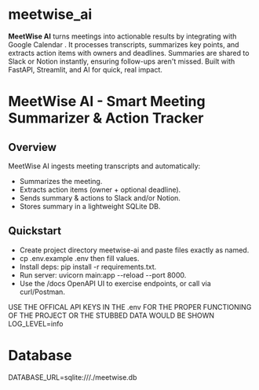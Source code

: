 # meetwise_ai
**MeetWise AI** turns meetings into actionable results by integrating with Google Calendar . It processes transcripts, summarizes key points, and extracts action items with owners and deadlines. Summaries are shared to Slack or Notion instantly, ensuring follow-ups aren't missed. Built with FastAPI, Streamlit, and AI for quick, real impact.

# MeetWise AI - Smart Meeting Summarizer & Action Tracker

## Overview
MeetWise AI ingests meeting transcripts and automatically:
- Summarizes the meeting.
- Extracts action items (owner + optional deadline).
- Sends summary & actions to Slack and/or Notion.
- Stores summary in a lightweight SQLite DB.

## Quickstart
- Create project directory meetwise-ai and paste files exactly as named.
- cp .env.example .env then fill values.
- Install deps: pip install -r requirements.txt.
- Run server: uvicorn main:app --reload --port 8000.
- Use the /docs OpenAPI UI to exercise endpoints, or call via curl/Postman.


USE THE OFFICAL API KEYS IN THE .env FOR THE PROPER FUNCTIONING OF THE PROJECT OR THE STUBBED DATA WOULD BE SHOWN
LOG_LEVEL=info

# Database
DATABASE_URL=sqlite:///./meetwise.db


